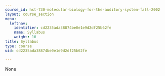 ```yaml
---
course_id: hst-730-molecular-biology-for-the-auditory-system-fall-2002
layout: course_section
menu:
  leftnav:
    identifier: cd2235ada38874be0e1e9d2df25b62fe
    name: Syllabus
    weight: 10
title: Syllabus
type: course
uid: cd2235ada38874be0e1e9d2df25b62fe

---
```

None